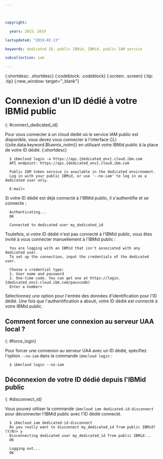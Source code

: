 ```yaml
---



copyright:

  years: 2015，2019

lastupdated: "2019-02-13"

keywords: dedicated ID, public IBMid, IBMid, public IAM service

subcollection: iam

---
```


{:shortdesc: .shortdesc}
{:codeblock: .codeblock}
{:screen: .screen}
{:tip: .tip}
{:new_window: target="_blank"}

# Connexion d'un ID dédié à votre IBMid public
{: #connect_dedicated_id}

Pour vous connecter à un cloud dédié où le service IAM public est disponible, vous devez vous connecter à l'interface CLI {{site.data.keyword.Bluemix_notm}} en utilisant votre IBMid public à la place de votre ID dédié.
{:shortdesc}

```
  $ ibmcloud login -a https://api.{dedicated_env}.cloud.ibm.com
  API endpoint: https://api.{dedicated_env}.cloud.ibm.com

  Public IAM token service is available in the dedicated environment.
  Log in with your public IBMid, or use '--no-iam' to log in as a dedicated user only.

  E-mail>
```

Si votre ID dédié est déjà connecté à l'IBMid public, il s'authentifie et se connecte :

```
  Authenticating...
  OK

  Connected to dedicated user my_dedicated_id
```

Toutefois, si votre ID dédié n'est pas connecté à l'IBMid public, vous êtes invité à vous connecter manuellement à l'IBMid public :

```
  You are logging with an IBMid that isn't associated with any dedicated user.
  To set up the connection, input the credentials of the dedicated user.

  Choose a credential type:
  1. User name and password
  2. One-time code. You can get one at https://login.{dedicated_env}.cloud.ibm.com/passcode)
  Enter a number>
```

Sélectionnez une option pour l'entrée des données d'identification pour l'ID dédié. Une fois que l'authentification a abouti, votre ID dédié est connecté à votre IBMid public. 

## Comment forcer une connexion au serveur UAA local ?
{: #force_login}

Pour forcer une connexion au serveur UAA avec un ID dédié, spécifiez l'option `--no-iam` dans la commande `ibmcloud login` :

```
  $ ibmcloud login --no-iam
```

## Déconnexion de votre ID dédié depuis l'IBMid public
{: #disconnect_id}

Vous pouvez utiliser la commande `ibmcloud iam dedicated-id-disconnect` pour déconnecter l'IBMid public avec l'ID dédié connecté.

```
  $ ibmcloud iam dedicated-id-disconnect
  Do you really want to disconnect my_dedicated_id from public IBMid? (Y/N)> y
  Disconnecting dedicated user my_dedicated_id from public IBMid...
  OK

  Logging out...
  OK
```
